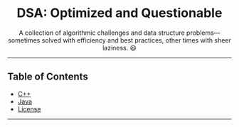 <h1 align="center">DSA: Optimized and Questionable</h1>

<p align="center">
    A collection of algorithmic challenges and data structure problems—sometimes solved with efficiency and best practices, other times with sheer laziness. 😆
</p>

---

## Table of Contents
-  [C++](#C++)
-  [Java](#java)
-  [License](#LICENSE)

---
